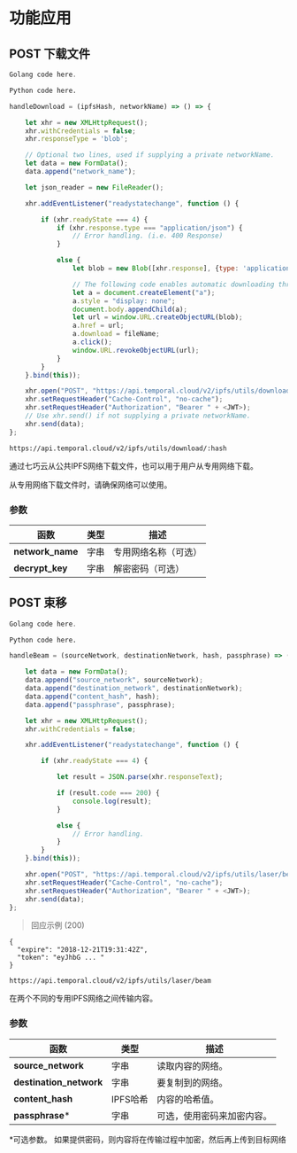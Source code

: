 # 功能应用

## POST 下载文件

```go
Golang code here.
```

```python
Python code here.
```

```javascript
handleDownload = (ipfsHash, networkName) => () => {

    let xhr = new XMLHttpRequest();
    xhr.withCredentials = false;
    xhr.responseType = 'blob';

    // Optional two lines, used if supplying a private networkName.
    let data = new FormData();
    data.append("network_name");

    let json_reader = new FileReader();

    xhr.addEventListener("readystatechange", function () {

        if (xhr.readyState === 4) {
            if (xhr.response.type === "application/json") {
                // Error handling. (i.e. 400 Response)
            }

            else {
                let blob = new Blob([xhr.response], {type: 'application/octet-stream'});

                // The following code enables automatic downloading through a web app!
                let a = document.createElement("a");
                a.style = "display: none";
                document.body.appendChild(a);
                let url = window.URL.createObjectURL(blob);
                a.href = url;
                a.download = fileName;
                a.click();
                window.URL.revokeObjectURL(url);
            }
        }
    }.bind(this));

    xhr.open("POST", "https://api.temporal.cloud/v2/ipfs/utils/download/" + ipfsHash);
    xhr.setRequestHeader("Cache-Control", "no-cache");
    xhr.setRequestHeader("Authorization", "Bearer " + <JWT>);
    // Use xhr.send() if not supplying a private networkName.
    xhr.send(data);
};
```

`https://api.temporal.cloud/v2/ipfs/utils/download/:hash`

通过七巧云从公共IPFS网络下载文件，也可以用于用户从专用网络下载。

<aside class ="warning">
从专用网络下载文件时，请确保网络可以使用。
</aside>

### 参数

| 函数 | 类型 | 描述
|-----------|------|-------------
| <b>network_name</b> | 字串| 专用网络名称（可选）
| <b>decrypt_key</b> | 字串| 解密密码（可选）

## POST 束移

```go
Golang code here.
```

```python
Python code here.
```

```javascript
handleBeam = (sourceNetwork, destinationNetwork, hash, passphrase) => () => {

    let data = new FormData();
    data.append("source_network", sourceNetwork);
    data.append("destination_network", destinationNetwork);
    data.append("content_hash", hash);
    data.append("passphrase", passphrase);

    let xhr = new XMLHttpRequest();
    xhr.withCredentials = false;

    xhr.addEventListener("readystatechange", function () {

        if (xhr.readyState === 4) {

            let result = JSON.parse(xhr.responseText);

            if (result.code === 200) {
                console.log(result);
            }

            else {
                // Error handling.
            }
        }
    }.bind(this));

    xhr.open("POST", "https://api.temporal.cloud/v2/ipfs/utils/laser/beam");
    xhr.setRequestHeader("Cache-Control", "no-cache");
    xhr.setRequestHeader("Authorization", "Bearer " + <JWT>);
    xhr.send(data);
};
```

> 回应示例 (200)

```
{
  "expire": "2018-12-21T19:31:42Z",
  "token": "eyJhbG ... "
}
```

`https://api.temporal.cloud/v2/ipfs/utils/laser/beam`

在两个不同的专用IPFS网络之间传输内容。

### 参数

| 函数 | 类型 | 描述
|-----------|------|-------------
| <b>source_network</b> | 字串| 读取内容的网络。
| <b>destination_network</b> | 字串| 要复制到的网络。
| <b>content_hash</b> | IPFS哈希| 内容的哈希值。
| <b>passphrase</b>* | 字串| 可选，使用密码来加密内容。

<aside class="warning">
*可选参数。 如果提供密码，则内容将在传输过程中加密，然后再上传到目标网络
</aside>

